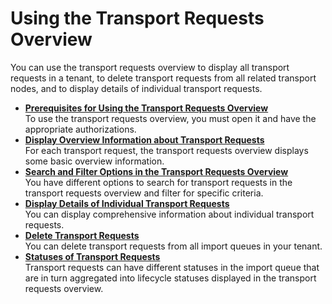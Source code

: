 <!-- loiod088caa3a7a34be082a3fa64d4aa3708 -->

# Using the Transport Requests Overview

You can use the transport requests overview to display all transport requests in a tenant, to delete transport requests from all related transport nodes, and to display details of individual transport requests.

-   **[Prerequisites for Using the Transport Requests Overview](prerequisites-for-using-the-transport-requests-overview-55f162d.md "To use the transport requests overview, you must open it and have the appropriate authorizations. ")**  
To use the transport requests overview, you must open it and have the appropriate authorizations.
-   **[Display Overview Information about Transport Requests](display-overview-information-about-transport-requests-7844b94.md "For each transport request, the transport requests overview displays some basic overview information.")**  
For each transport request, the transport requests overview displays some basic overview information.
-   **[Search and Filter Options in the Transport Requests Overview](search-and-filter-options-in-the-transport-requests-overview-6d9844f.md "You have different options to search for transport requests in the transport requests overview and filter for specific
		criteria.")**  
You have different options to search for transport requests in the transport requests overview and filter for specific criteria.
-   **[Display Details of Individual Transport Requests](display-details-of-individual-transport-requests-0415f2f.md "You can display comprehensive information about individual transport requests.")**  
You can display comprehensive information about individual transport requests.
-   **[Delete Transport Requests](delete-transport-requests-2ef725c.md "You can delete transport requests from all import queues in your tenant. ")**  
You can delete transport requests from all import queues in your tenant.
-   **[Statuses of Transport Requests](statuses-of-transport-requests-3a8259e.md "Transport requests can have different statuses in the import queue that are in turn aggregated into lifecycle statuses displayed in the
		transport requests overview.")**  
Transport requests can have different statuses in the import queue that are in turn aggregated into lifecycle statuses displayed in the transport requests overview.

